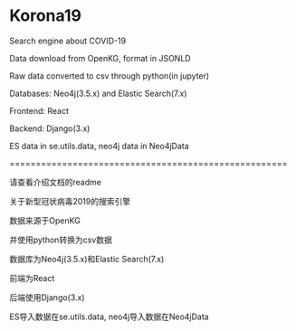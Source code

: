 # Korona19
Search engine about COVID-19

Data download from OpenKG, format in JSONLD

Raw data converted to csv through python(in jupyter)

Databases: Neo4j(3.5.x) and Elastic Search(7.x)

Frontend: React

Backend: Django(3.x)

ES data in se.utils.data, neo4j data in Neo4jData


=====================================================

请查看介绍文档的readme

关于新型冠状病毒2019的搜索引擎

数据来源于OpenKG

并使用python转换为csv数据

数据库为Neo4j(3.5.x)和Elastic Search(7.x)

前端为React

后端使用Django(3.x)

ES导入数据在se.utils.data, neo4j导入数据在Neo4jData
